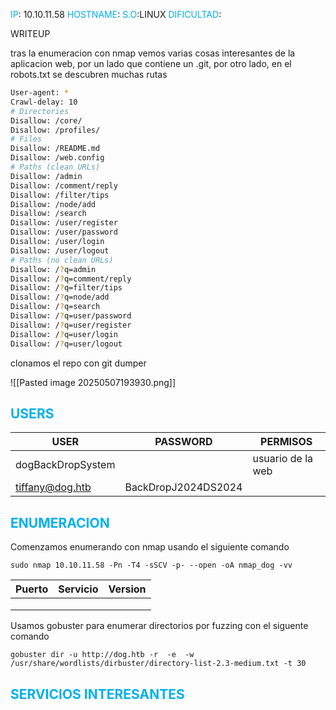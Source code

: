 
<font color="#00b0f0">IP</font>: 10.10.11.58
<font color="#00b0f0">HOSTNAME</font>:
<font color="#00b0f0">S.O</font>:LINUX
<font color="#00b0f0">DIFICULTAD</font>:

WRITEUP

tras la enumeracion con nmap vemos varias cosas interesantes de la aplicacion web, por un lado que contiene un .git, por otro lado, en el robots.txt se descubren muchas rutas


```bash
User-agent: *
Crawl-delay: 10
# Directories
Disallow: /core/
Disallow: /profiles/
# Files
Disallow: /README.md
Disallow: /web.config
# Paths (clean URLs)
Disallow: /admin
Disallow: /comment/reply
Disallow: /filter/tips
Disallow: /node/add
Disallow: /search
Disallow: /user/register
Disallow: /user/password
Disallow: /user/login
Disallow: /user/logout
# Paths (no clean URLs)
Disallow: /?q=admin
Disallow: /?q=comment/reply
Disallow: /?q=filter/tips
Disallow: /?q=node/add
Disallow: /?q=search
Disallow: /?q=user/password
Disallow: /?q=user/register
Disallow: /?q=user/login
Disallow: /?q=user/logout

```


clonamos el repo con git dumper



![[Pasted image 20250507193930.png]]

## <font color="#00b0f0">USERS</font>

| USER              | PASSWORD            | PERMISOS          |
| ----------------- | ------------------- | ----------------- |
| dogBackDropSystem |                     | usuario de la web |
| tiffany@dog.htb   | BackDropJ2024DS2024 |                   |


## <font color="#00b0f0">ENUMERACION</font>

Comenzamos enumerando con nmap usando el siguiente comando

```
sudo nmap 10.10.11.58 -Pn -T4 -sSCV -p- --open -oA nmap_dog -vv
```


| Puerto | Servicio | Version |
| ------ | -------- | ------- |
|        |          |         |
|        |          |         |
|        |          |         |


Usamos gobuster para enumerar directorios por fuzzing con el siguente comando 

```
gobuster dir -u http://dog.htb -r  -e  -w /usr/share/wordlists/dirbuster/directory-list-2.3-medium.txt -t 30 
```



## <font color="#00b0f0">SERVICIOS INTERESANTES</font>




